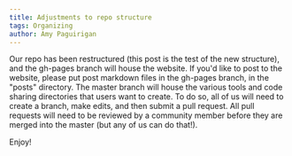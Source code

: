 ```yaml
---
title: Adjustments to repo structure
tags: Organizing
author: Amy Paguirigan
---
```


Our repo has been restructured (this post is the test of the new structure), and the gh-pages branch will house the website.  If you'd like to post to the website, please put post markdown files in the gh-pages branch, in the "posts" directory.  The master branch will house the various tools and code sharing directories that users want to create.  To do so, all of us will need to create a branch, make edits, and then submit a pull request.  All pull requests will need to be reviewed by a community member before they are merged into the master (but any of us can do that!).

Enjoy!
